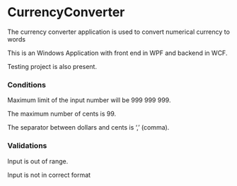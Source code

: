 # CurrencyConverter
The currency converter application is used to convert numerical currency to words

This is an Windows Application with front end in WPF and backend in WCF.

Testing project is also present.

### Conditions
Maximum limit of the input number will be 999 999 999.

The maximum number of cents is 99.

The separator between dollars and cents is ‘,’ (comma).

### Validations

Input is out of range.

Input is not in correct format
